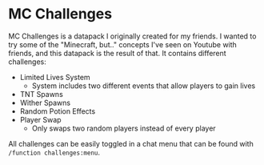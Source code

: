 # MC Challenges
MC Challenges is a datapack I originally created for my friends. I wanted to try some of the "Minecraft, but.." concepts I've seen on Youtube with friends, and this datapack is the result of that.
It contains different challenges:
- Limited Lives System
    - System includes two different events that allow players to gain lives
- TNT Spawns
- Wither Spawns
- Random Potion Effects
- Player Swap
    - Only swaps two random players instead of every player

All challenges can be easily toggled in a chat menu that can be found with `/function challenges:menu`.
